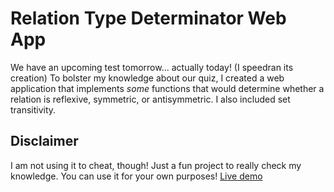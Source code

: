 # Relation Type Determinator Web App

We have an upcoming test tomorrow... actually today! (I speedran its creation) To bolster my knowledge about our quiz, I created a web application that implements *some* functions that would determine whether a relation is reflexive, symmetric, or antisymmetric. I also included set transitivity.

## Disclaimer
I am not using it to cheat, though! Just a fun project to really check my knowledge. You can use it for your own purposes! [Live demo](https://codenamerey.github.io/relation-type-determinator)

